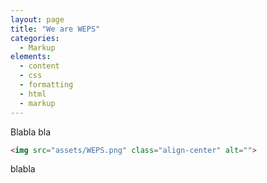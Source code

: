 ```yaml
---
layout: page
title: "We are WEPS"
categories:
  - Markup
elements:
  - content
  - css
  - formatting
  - html
  - markup  
---
```




Blabla bla 


```html
<img src="assets/WEPS.png" class="align-center" alt="">
```

blabla
